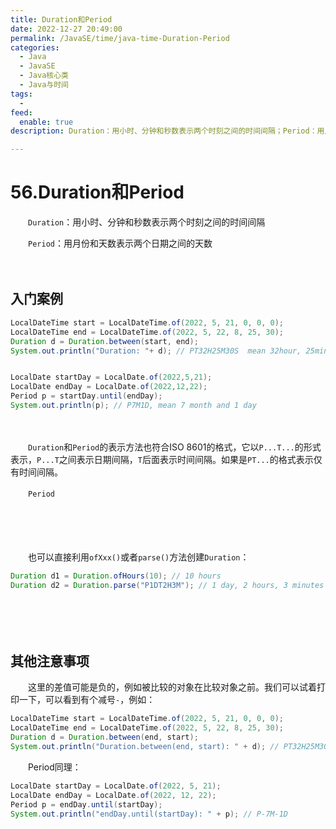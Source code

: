 ```yaml
---
title: Duration和Period
date: 2022-12-27 20:49:00
permalink: /JavaSE/time/java-time-Duration-Period
categories:
  - Java
  - JavaSE
  - Java核心类
  - Java与时间
tags:
  - 
feed:
  enable: true
description: Duration：用小时、分钟和秒数表示两个时刻之间的时间间隔；Period：用月份和天数表示两个日期之间的天数

---
```




# 56.Duration和Period

　　`Duration`：用小时、分钟和秒数表示两个时刻之间的时间间隔

　　`Period`：用月份和天数表示两个日期之间的天数

<!-- more -->　　‍

## 入门案例

```java
LocalDateTime start = LocalDateTime.of(2022, 5, 21, 0, 0, 0);
LocalDateTime end = LocalDateTime.of(2022, 5, 22, 8, 25, 30);
Duration d = Duration.between(start, end);
System.out.println("Duration: "+ d); // PT32H25M30S  mean 32hour, 25min and 30sec


LocalDate startDay = LocalDate.of(2022,5,21);
LocalDate endDay = LocalDate.of(2022,12,22);
Period p = startDay.until(endDay);
System.out.println(p); // P7M1D, mean 7 month and 1 day
```

　　‍

　　`Duration`和`Period`的表示方法也符合ISO 8601的格式，它以`P...T...`的形式表示，`P...T`之间表示日期间隔，`T`后面表示时间间隔。如果是`PT...`的格式表示仅有时间间隔。

　　`Period`

　　‍

　　‍

　　也可以直接利用`ofXxx()`或者`parse()`方法创建`Duration`：

```java
Duration d1 = Duration.ofHours(10); // 10 hours
Duration d2 = Duration.parse("P1DT2H3M"); // 1 day, 2 hours, 3 minutes
```

　　‍

　　‍

## 其他注意事项

　　这里的差值可能是负的，例如被比较的对象在比较对象之前。我们可以试着打印一下，可以看到有个减号`-`，例如：

```java
LocalDateTime start = LocalDateTime.of(2022, 5, 21, 0, 0, 0);
LocalDateTime end = LocalDateTime.of(2022, 5, 22, 8, 25, 30);
Duration d = Duration.between(end, start);
System.out.println("Duration.between(end, start): " + d); // PT32H25M30S mean 32hour, 25min and 30sec
```

　　Period同理：

```java
LocalDate startDay = LocalDate.of(2022, 5, 21);
LocalDate endDay = LocalDate.of(2022, 12, 22);
Period p = endDay.until(startDay);
System.out.println("endDay.until(startDay): " + p); // P-7M-1D
```

　　‍

　　‍

